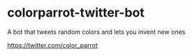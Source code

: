 # colorparrot-twitter-bot
A bot that tweets random colors and lets you invent new ones

https://twitter.com/color_parrot
